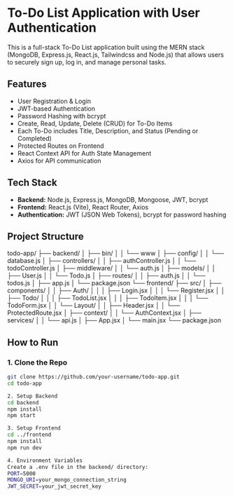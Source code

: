 
# To-Do List Application with User Authentication

This is a full-stack To-Do List application built using the MERN stack (MongoDB, Express.js, React.js, Tailwindcss and Node.js) that allows users to securely sign up, log in, and manage personal tasks.

## Features

- User Registration & Login
- JWT-based Authentication
- Password Hashing with bcrypt
- Create, Read, Update, Delete (CRUD) for To-Do Items
- Each To-Do includes Title, Description, and Status (Pending or Completed)
- Protected Routes on Frontend
- React Context API for Auth State Management
- Axios for API communication

## Tech Stack

- **Backend:** Node.js, Express.js, MongoDB, Mongoose, JWT, bcrypt
- **Frontend:** React.js (Vite), React Router, Axios
- **Authentication:** JWT (JSON Web Tokens), bcrypt for password hashing

## Project Structure

todo-app/
├── backend/
│ ├── bin/
│ │ └── www
│ ├── config/
│ │ └── database.js
│ ├── controllers/
│ │ ├── authController.js
│ │ └── todoController.js
│ ├── middleware/
│ │ └── auth.js
│ ├── models/
│ │ ├── User.js
│ │ └── Todo.js
│ ├── routes/
│ │ ├── auth.js
│ │ └── todos.js
│ ├── app.js
│ └── package.json
└── frontend/
├── src/
│ ├── components/
│ │ ├── Auth/
│ │ │ ├── Login.jsx
│ │ │ └── Register.jsx
│ │ ├── Todo/
│ │ │ ├── TodoList.jsx
│ │ │ ├── TodoItem.jsx
│ │ │ └── TodoForm.jsx
│ │ └── Layout/
│ │ ├── Header.jsx
│ │ └── ProtectedRoute.jsx
│ ├── context/
│ │ └── AuthContext.jsx
│ ├── services/
│ │ └── api.js
│ ├── App.jsx
│ └── main.jsx
└── package.json


## How to Run

### 1. Clone the Repo
```bash
git clone https://github.com/your-username/todo-app.git
cd todo-app

2. Setup Backend
cd backend
npm install
npm start

3. Setup Frontend
cd ../frontend
npm install
npm run dev

4. Environment Variables
Create a .env file in the backend/ directory:
PORT=5000
MONGO_URI=your_mongo_connection_string
JWT_SECRET=your_jwt_secret_key
